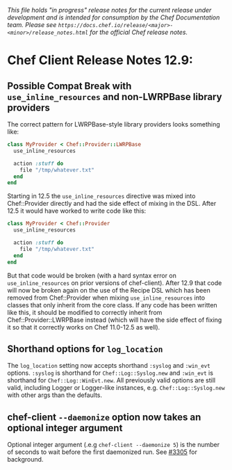 *This file holds "in progress" release notes for the current release under development and is intended for consumption by the Chef Documentation team.
Please see `https://docs.chef.io/release/<major>-<minor>/release_notes.html` for the official Chef release notes.*

# Chef Client Release Notes 12.9:

## Possible Compat Break with `use_inline_resources` and non-LWRPBase library providers

The correct pattern for LWRPBase-style library providers looks something like:

```ruby
class MyProvider < Chef::Provider::LWRPBase
  use_inline_resources

  action :stuff do
    file "/tmp/whatever.txt"
  end
end
```

Starting in 12.5 the `use_inline_resources` directive was mixed into Chef::Provider directly and had the
side effect of mixing in the DSL.  After 12.5 it would have worked to write code like this:

```ruby
class MyProvider < Chef::Provider
  use_inline_resources

  action :stuff do
    file "/tmp/whatever.txt"
  end
end
```

But that code would be broken (with a hard syntax error on `use_inline_resources` on prior versions of
chef-client).  After 12.9 that code will now be broken again on the use of the Recipe DSL which has been removed
from Chef::Provider when mixing `use_inline_resources` into classes that only inherit from the core
class.  If any code has been written like this, it should be modified to correctly inherit from
Chef::Provider::LWRPBase instead (which will have the side effect of fixing it so that it correctly works
on Chef 11.0-12.5 as well).

## Shorthand options for `log_location`

The `log_location` setting now accepts shorthand `:syslog` and
`:win_evt` options. `:syslog` is shorthand for `Chef::Log::Syslog.new`
and `:win_evt` is shorthand for `Chef::Log::WinEvt.new`. All previously
valid options are still valid, including Logger or Logger-like
instances, e.g. `Chef::Log::Syslog.new` with other args than the
defaults.

## chef-client `--daemonize` option now takes an optional integer argument

Optional integer argument (.e.g `chef-client --daemonize 5`) is the
number of seconds to wait before the first daemonized run. See
[#3305] for background.

[#3305]: https://github.com/chef/chef/issues/3305
